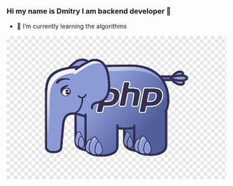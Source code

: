 ### Hi my name is Dmitry I am backend developer 👋

- 🌱 I’m currently learning the algorithms

![alt text](https://github.com/LeikoDmitry/LeikoDmitry/blob/main/php.png?raw=true)
